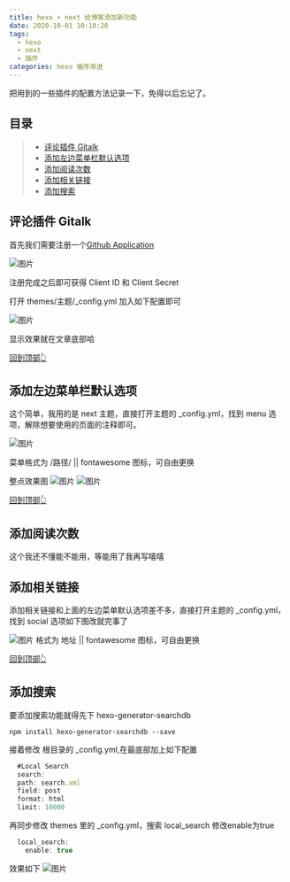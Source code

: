 ```yaml
---
title: hexo + next 给博客添加新功能
date: 2020-10-01 10:10:20
tags: 
  - hexo 
  - next
  - 插件
categories: hexo 循序渐进
---
```

  把用到的一些插件的配置方法记录一下，免得以后忘记了。

## <a id="menu">目录</a>

>* [评论插件 Gitalk](#gitalk)
>* [添加左边菜单栏默认选项](#leftmenu)
>* [添加阅读次数](#reads)
>* [添加相关链接](#links)
>* [添加搜索](#search)

<!--more-->

## <a id="gitalk">评论插件 Gitalk</a>

首先我们需要注册一个[Github Application](https://github.com/settings/applications/new)

![图片](img1.png)

注册完成之后即可获得 Client ID 和 Client Secret

打开 themes/主题/_config.yml 加入如下配置即可

![图片](img2.png)

显示效果就在文章底部哈

[回到顶部👆](#menu)

## <a id="leftmenu">添加左边菜单栏默认选项</a>

这个简单，我用的是 next 主题，直接打开主题的 _config.yml，找到 menu 选项，解除想要使用的页面的注释即可。

![图片](img3.png)

菜单格式为 /路径/ || fontawesome 图标，可自由更换

整点效果图
![图片](img4.png)
![图片](img5.png)

[回到顶部👆](#menu)

## <a id="reads">添加阅读次数</a>

这个我还不懂能不能用，等能用了我再写嘻嘻

## <a id="links">添加相关链接</a>

添加相关链接和上面的左边菜单默认选项差不多，直接打开主题的 _config.yml，找到 social 选项如下图改就完事了

![图片](img6.png)
格式为 地址 || fontawesome 图标，可自由更换

[回到顶部👆](#menu)

## <a id="search">添加搜索</a>

要添加搜索功能就得先下 hexo-generator-searchdb

` npm install hexo-generator-searchdb --save `

接着修改 根目录的 _config.yml,在最底部加上如下配置

```js
  #Local Search
  search:
  path: search.xml
  field: post
  format: html
  limit: 10000
```

再同步修改 themes 里的 _config.yml，搜索 local_search 修改enable为true

```js
  local_search:
    enable: true
```

效果如下
![图片](img7.png)
